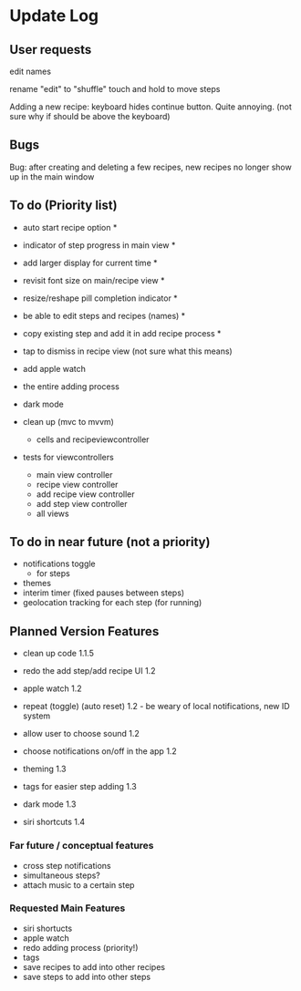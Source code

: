 
# Update Log

## User requests
edit names

rename "edit" to "shuffle"
touch and hold to move steps

Adding a new recipe: keyboard hides continue button. Quite annoying. (not sure why if should be above the keyboard)


## Bugs
Bug: after creating and deleting a few recipes, new recipes no longer show up in the main window

## To do (Priority list)
- auto start recipe option *
- indicator of step progress in main view *
- add larger display for current time *
- revisit font size on main/recipe view *
- resize/reshape pill completion indicator *
- be able to edit steps and recipes (names) *
- copy existing step and add it in add recipe process *
- tap to dismiss  in recipe view (not sure what this means)

- add apple watch
- the entire adding process
- dark mode
- clean up (mvc to mvvm)
    - cells and recipeviewcontroller
- tests for viewcontrollers
    - main view controller
    - recipe view controller
    - add recipe view controller
    - add step view controller
    - all views


## To do in near future (not a priority)
- notifications toggle
    - for steps
- themes
- interim timer (fixed pauses between steps)
- geolocation tracking for each step (for running)

## Planned Version Features

- clean up code 1.1.5
- redo the add step/add recipe UI 1.2

- apple watch 1.2
- repeat (toggle) (auto reset) 1.2 - be weary of local notifications, new ID system
- allow user to choose sound 1.2
- choose notifications on/off in the app 1.2
- theming 1.3

- tags for easier step adding 1.3
- dark mode 1.3

- siri shortcuts 1.4

### Far future / conceptual features
- cross step notifications
- simultaneous steps?
- attach music to a certain step

### Requested Main Features
- siri shortucts
- apple watch
- redo adding process (priority!)
- tags
- save recipes to add into other recipes
- save steps to add into other steps
